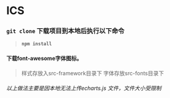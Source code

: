 # ICS
### **`git clone`** 下载项目到本地后执行以下命令
 > **`npm install`**
#### 下载font-awesome字体图标。
> 样式存放入src-framework目录下
> 字体存放src-fonts目录下

###### 以上做法主要是因本地无法上传echarts.js 文件，文件大小受限制
